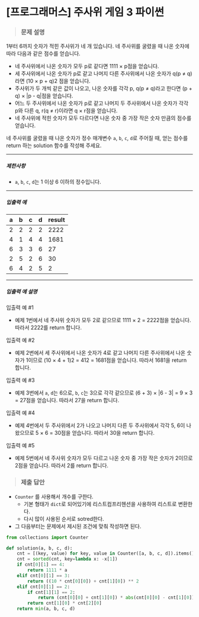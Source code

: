 # [프로그래머스] 주사위 게임 3 파이썬

> ### 문제 설명

1부터 6까지 숫자가 적힌 주사위가 네 개 있습니다. 네 주사위를 굴렸을 때 나온 숫자에 따라 다음과 같은 점수를 얻습니다.

- 네 주사위에서 나온 숫자가 모두 p로 같다면 1111 × p점을 얻습니다.
- 세 주사위에서 나온 숫자가 p로 같고 나머지 다른 주사위에서 나온 숫자가 q(p ≠ q)라면 (10 × p + q)2 점을 얻습니다.
- 주사위가 두 개씩 같은 값이 나오고, 나온 숫자를 각각 p, q(p ≠ q)라고 한다면 (p + q) × |p - q|점을 얻습니다.
- 어느 두 주사위에서 나온 숫자가 p로 같고 나머지 두 주사위에서 나온 숫자가 각각 p와 다른 q, r(q ≠ r)이라면 q × r점을 얻습니다.
- 네 주사위에 적힌 숫자가 모두 다르다면 나온 숫자 중 가장 작은 숫자 만큼의 점수를 얻습니다.

네 주사위를 굴렸을 때 나온 숫자가 정수 매개변수 `a`, `b`, `c`, `d`로 주어질 때, 얻는 점수를 return 하는 solution 함수를 작성해 주세요.

------

##### 제한사항

- `a`, `b`, `c`, `d`는 1 이상 6 이하의 정수입니다.

------

##### 입출력 예

| a    | b    | c    | d    | result |
| ---- | ---- | ---- | ---- | ------ |
| 2    | 2    | 2    | 2    | 2222   |
| 4    | 1    | 4    | 4    | 1681   |
| 6    | 3    | 3    | 6    | 27     |
| 2    | 5    | 2    | 6    | 30     |
| 6    | 4    | 2    | 5    | 2      |

------

##### 입출력 예 설명

입출력 예 #1

- 예제 1번에서 네 주사위 숫자가 모두 2로 같으므로 1111 × 2 = 2222점을 얻습니다. 따라서 2222를 return 합니다.

입출력 예 #2

- 예제 2번에서 세 주사위에서 나온 숫자가 4로 같고 나머지 다른 주사위에서 나온 숫자가 1이므로 (10 × 4 + 1)2 = 412 = 1681점을 얻습니다. 따라서 1681을 return 합니다.

입출력 예 #3

- 예제 3번에서 `a`, `d`는 6으로, `b`, `c`는 3으로 각각 같으므로 (6 + 3) × |6 - 3| = 9 × 3 = 27점을 얻습니다. 따라서 27을 return 합니다.

입출력 예 #4

- 예제 4번에서 두 주사위에서 2가 나오고 나머지 다른 두 주사위에서 각각 5, 6이 나왔으므로 5 × 6 = 30점을 얻습니다. 따라서 30을 return 합니다.

입출력 예 #5

- 예제 5번에서 네 주사위 숫자가 모두 다르고 나온 숫자 중 가장 작은 숫자가 2이므로 2점을 얻습니다. 따라서 2를 return 합니다.

> ### 제출 답안

- `Counter` 를 사용해서 개수를 구한다.
  - 기본 형태가 `dict`로 되어있기에 리스트컴프리헨션을 사용하여 리스트로 변환한다.
  - 다시 많이 사용된 순서로 sotred한다.
- 그 다음부터는 문제에서 제시된 조건에 맞춰 작성하면 된다.

```python
from collections import Counter

def solution(a, b, c, d):
    cnt = [(key, value) for key, value in Counter([a, b, c, d]).items()]
    cnt = sorted(cnt, key=lambda x: -x[1])
    if cnt[0][1] == 4:
        return 1111 * a
    elif cnt[0][1] == 3:
        return ((10 * cnt[0][0]) + cnt[1][0]) ** 2
    elif cnt[0][1] == 2:
        if cnt[1][1] == 2:
            return (cnt[0][0] + cnt[1][0]) * abs(cnt[0][0] - cnt[1][0])
        return cnt[1][0] * cnt[2][0]
    return min(a, b, c, d)
```